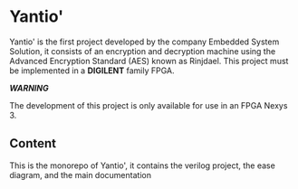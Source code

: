# Yantio'

Yantio' is the first project developed by the company Embedded System Solution, it consists of an encryption and decryption machine using the Advanced Encryption Standard (AES) known as Rinjdael. This project must be implemented in a **DIGILENT** family FPGA.

***WARNING*** 

The development of this project is only available for use in an FPGA Nexys 3.

## Content

This is the monorepo of Yantio', it contains the verilog project, the ease diagram, and the main documentation 